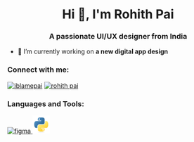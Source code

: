<h1 align="center">Hi 👋, I'm Rohith Pai</h1>
<h3 align="center">A passionate UI/UX designer from India</h3>

- 🔭 I’m currently working on **a new digital app design**

<h3 align="left">Connect with me:</h3>
<p align="left">
<a href="https://instagram.com/iblamepai" target="blank"><img align="center" src="https://raw.githubusercontent.com/rahuldkjain/github-profile-readme-generator/master/src/images/icons/Social/instagram.svg" alt="iblamepai" height="30" width="40" /></a>
<a href="https://dribbble.com/rohith pai" target="blank"><img align="center" src="https://raw.githubusercontent.com/rahuldkjain/github-profile-readme-generator/master/src/images/icons/Social/dribbble.svg" alt="rohith pai" height="30" width="40" /></a>
</p>

<h3 align="left">Languages and Tools:</h3>
<p align="left"> <a href="https://www.figma.com/" target="_blank" rel="noreferrer"> <img src="https://www.vectorlogo.zone/logos/figma/figma-icon.svg" alt="figma" width="40" height="40"/> </a> <a href="https://www.python.org" target="_blank" rel="noreferrer"> <img src="https://raw.githubusercontent.com/devicons/devicon/master/icons/python/python-original.svg" alt="python" width="40" height="40"/> </a> </p>
